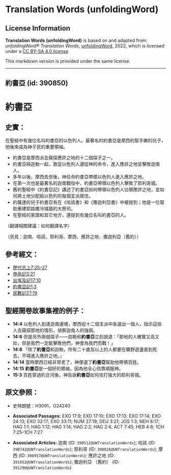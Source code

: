 # Translation Words (unfoldingWord)

## License Information

**Translation Words (unfoldingWord)** is based on and adapted from: _unfoldingWord® Translation Words_, [unfoldingWord](https://unfoldingword.org/utw), 2022, which is licensed under a [CC BY-SA 4.0 license](https://creativecommons.org/licenses/by-sa/4.0/legalcode.en).

This markdown version is provided under the same license.



--------------------------------

## 約書亞 (id: 390850)

約書亞
===

史實：
---

在聖經中有幾位名叫約書亞的以色列人。最著名的約書亞是摩西的幫手嫩的兒子，他後來成為神子民的重要領袖。

* 約書亞是摩西派去窺探應許之地的十二個探子之一。
* 約書亞與迦勒一起，敦促以色列人遵從神的命令，進入應許之地並擊敗迦南人。
* 多年以後，摩西去世後，神任命約書亞帶領以色列人進入應許之地。
* 在第一次也是最著名的迦南戰役中，約書亞帶領以色列人擊敗了耶利哥城。
* 舊約聖經中《約書亞記》講述了約書亞如何帶領以色列人佔領應許之地，並如何將土地分配給以色列的每個支派居住。
* 約薩達的兒子約書亞有在《哈該書》和《撒迦利亞書》中被提到；他是一位幫助重建耶路撒冷城牆的大祭司。
* 在聖經的家譜和其它地方，還提到有幾位名叫約書亞的人。

（翻譯相關建議：如何翻譯名字）

（另見：迦南、哈該、耶利哥、摩西、應許之地、撒迦利亞（舊約））

參考經文：
-----

* [歷代志上7:25–27](https://ref.ly/1Chr7:25-1Chr7:27)
* [申命記3:21](https://ref.ly/Deut3:21)
* [出埃及記17:10](https://ref.ly/Exod17:10)
* [約書亞記1:3](https://ref.ly/Josh1:3)
* [民數記27:19](https://ref.ly/Num27:19)

聖經開卷故事集裡的例子：
------------

* **14:4** 以色列人到達迦南邊境，摩西從十二個支派中各選出一個人，指示這些人去窺探那地的情形，偵察迦南人的強弱。
* **14:6** 但是另外兩個探子——迦勒和**約書亞**立刻說道：「那地的人確實又高又壯，但是我們一定能擊敗他們，神會為我們而戰！」
* **14:8** 「除了**約書亞**和迦勒，所有二十歲及以上的人都要在曠野遊盪直到死去，不得進入應許之地。」
* **14:14** 當時摩西已經非常老了，神便選了**約書亞**幫助他帶領百姓。
* **14:15** **約書亞**是一個好的領袖，因為他全心信靠順服神。
* **15:3** 百姓穿過約旦河後，神告訴**約書亞**如何攻打強大的耶利哥城。

原文參照：
-----

* 史特朗號：H3091，G24240

* **Associated Passages:** EXO 17:9; EXO 17:10; EXO 17:13; EXO 17:14; EXO 24:13; EXO 32:17; EXO 33:11; NUM 27:19; DEU 3:21; JOS 1:3; NEH 8:17; HAG 1:1; HAG 1:12; HAG 1:14; HAG 2:2; HAG 2:4; ACT 7:45; HEB 4:8; 1CH 7:25–1CH 7:27
* **Associated Articles:** 迦南 (ID: `390512@UWTranslationWords`); 哈該 (ID: `390742@UWTranslationWords`); 耶利哥 (ID: `390826@UWTranslationWords`); 摩西 (ID: `390957@UWTranslationWords`); 應許之地 (ID: `391052@UWTranslationWords`); 撒迦利亞 （舊約） (ID: `391290@UWTranslationWords`)


